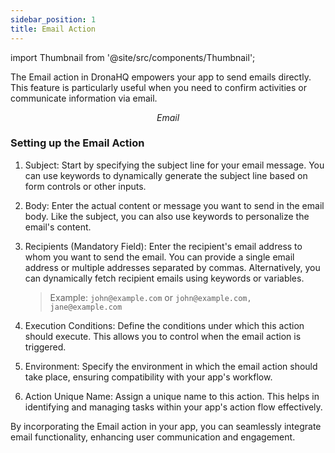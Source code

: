 ```yaml
---
sidebar_position: 1
title: Email Action
---
```



import Thumbnail from '@site/src/components/Thumbnail';

The Email action in DronaHQ empowers your app to send emails directly. This feature is particularly useful when you need to confirm activities or communicate information via email.

<figure>
<Thumbnail src="/img/reference/actionflow-blocks/email/email.png" alt="Email" />
<figcaption align='center'><i>Email</i></figcaption>
</figure>

### Setting up the Email Action

1. Subject: Start by specifying the subject line for your email message. You can use keywords to dynamically generate the subject line based on form controls or other inputs.

2. Body: Enter the actual content or message you want to send in the email body. Like the subject, you can also use keywords to personalize the email's content.

3. Recipients (Mandatory Field): Enter the recipient's email address to whom you want to send the email. You can provide a single email address or multiple addresses separated by commas. Alternatively, you can dynamically fetch recipient emails using keywords or variables.

   > Example: `john@example.com` or `john@example.com, jane@example.com`

4. Execution Conditions: Define the conditions under which this action should execute. This allows you to control when the email action is triggered.

5. Environment: Specify the environment in which the email action should take place, ensuring compatibility with your app's workflow.

6. Action Unique Name: Assign a unique name to this action. This helps in identifying and managing tasks within your app's action flow effectively.

By incorporating the Email action in your app, you can seamlessly integrate email functionality, enhancing user communication and engagement.

<figure>
<Thumbnail src="/img/reference/actionflow-blocks/email/feild.png" alt="Email" />
</figure>

